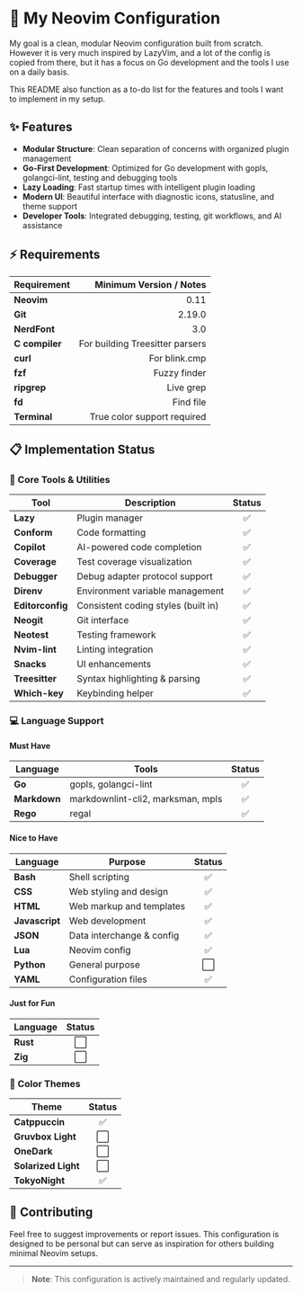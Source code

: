 # 🚀 My Neovim Configuration

My goal is a clean, modular Neovim configuration built from scratch. However it
is very much inspired by LazyVim, and a lot of the config is copied from there,
but it has a focus on Go development and the tools I use on a daily basis.

This README also function as a to-do list for the features and tools I want to
implement in my setup.

## ✨ Features

- **Modular Structure**: Clean separation of concerns with organized plugin
  management
- **Go-First Development**: Optimized for Go development with gopls,
  golangci-lint, testing and debugging tools
- **Lazy Loading**: Fast startup times with intelligent plugin loading
- **Modern UI**: Beautiful interface with diagnostic icons, statusline, and
  theme support
- **Developer Tools**: Integrated debugging, testing, git workflows, and AI
  assistance

## ⚡️ Requirements

| Requirement    |         Minimum Version / Notes |
| -------------- | ------------------------------: |
| **Neovim**     |                            0.11 |
| **Git**        |                          2.19.0 |
| **NerdFont**   |                             3.0 |
| **C compiler** | For building Treesitter parsers |
| **curl**       |                   For blink.cmp |
| **fzf**        |                    Fuzzy finder |
| **ripgrep**    |                       Live grep |
| **fd**         |                       Find file |
| **Terminal**   |     True color support required |

## 📋 Implementation Status

### 🔧 Core Tools & Utilities

| Tool             | Description                         | Status |
| ---------------- | ----------------------------------- | :----: |
| **Lazy**         | Plugin manager                      |   ✅   |
| **Conform**      | Code formatting                     |   ✅   |
| **Copilot**      | AI-powered code completion          |   ✅   |
| **Coverage**     | Test coverage visualization         |   ✅   |
| **Debugger**     | Debug adapter protocol support      |   ✅   |
| **Direnv**       | Environment variable management     |   ✅   |
| **Editorconfig** | Consistent coding styles (built in) |   ✅   |
| **Neogit**       | Git interface                       |   ✅   |
| **Neotest**      | Testing framework                   |   ✅   |
| **Nvim-lint**    | Linting integration                 |   ✅   |
| **Snacks**       | UI enhancements                     |   ✅   |
| **Treesitter**   | Syntax highlighting & parsing       |   ✅   |
| **Which-key**    | Keybinding helper                   |   ✅   |

### 💻 Language Support

#### Must Have

| Language     | Tools                             | Status |
| ------------ | --------------------------------- | :----: |
| **Go**       | gopls, golangci-lint              |   ✅   |
| **Markdown** | markdownlint-cli2, marksman, mpls |   ✅   |
| **Rego**     | regal                             |   ✅   |

#### Nice to Have

| Language       | Purpose                   | Status |
| -------------- | ------------------------- | :----: |
| **Bash**       | Shell scripting           |   ✅   |
| **CSS**        | Web styling and design    |   ✅   |
| **HTML**       | Web markup and templates  |   ✅   |
| **Javascript** | Web development           |   ✅   |
| **JSON**       | Data interchange & config |   ✅   |
| **Lua**        | Neovim config             |   ✅   |
| **Python**     | General purpose           |   ⬜   |
| **YAML**       | Configuration files       |   ✅   |

#### Just for Fun

| Language | Status |
| -------- | :----: |
| **Rust** |   ⬜   |
| **Zig**  |   ⬜   |

### 🎨 Color Themes

| Theme               | Status |
| ------------------- | :----: |
| **Catppuccin**      |   ✅   |
| **Gruvbox Light**   |   ⬜   |
| **OneDark**         |   ⬜   |
| **Solarized Light** |   ⬜   |
| **TokyoNight**      |   ✅   |

## 🤝 Contributing

Feel free to suggest improvements or report issues. This configuration is
designed to be personal but can serve as inspiration for others building minimal
Neovim setups.

---

> **Note**: This configuration is actively maintained and regularly updated.

